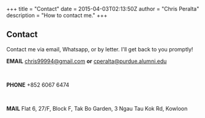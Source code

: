 +++
title = "Contact"
date = 2015-04-03T02:13:50Z
author = "Chris Peralta"
description = "How to contact me."
+++

## Contact

Contact me via email, Whatsapp, or by letter. I'll get back to you promptly!


**EMAIL**   chris99994@gmail.com **or** cperalta@purdue.alumni.edu
            
<br>

**PHONE**   +852 6067 6474

<br>

**MAIL**    Flat 6, 27/F, Block F, 
            Tak Bo Garden, 
            3 Ngau Tau Kok Rd, Kowloon